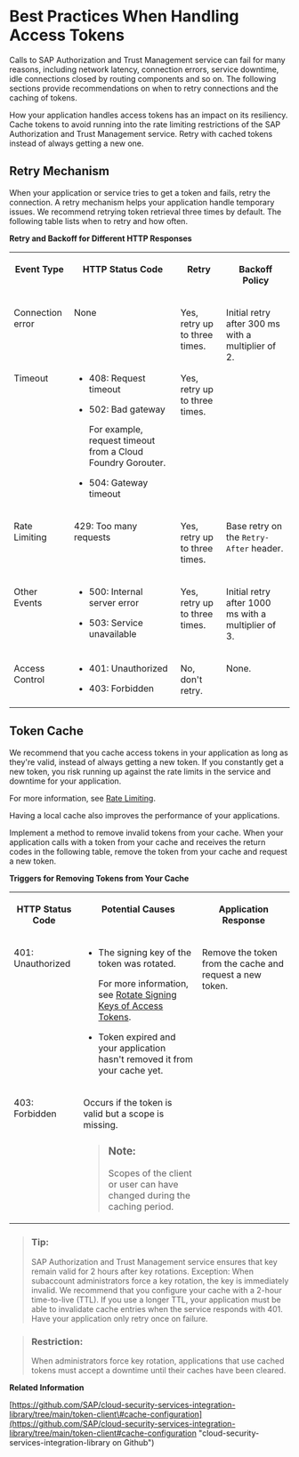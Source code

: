 <!-- loio8d39ef36427f489aa50c8e4e12c336d0 -->

# Best Practices When Handling Access Tokens

Calls to SAP Authorization and Trust Management service can fail for many reasons, including network latency, connection errors, service downtime, idle connections closed by routing components and so on. The following sections provide recommendations on when to retry connections and the caching of tokens.

How your application handles access tokens has an impact on its resiliency. Cache tokens to avoid running into the rate limiting restrictions of the SAP Authorization and Trust Management service. Retry with cached tokens instead of always getting a new one.



<a name="loio8d39ef36427f489aa50c8e4e12c336d0__section_izc_qzn_fyb"/>

## Retry Mechanism

When your application or service tries to get a token and fails, retry the connection. A retry mechanism helps your application handle temporary issues. We recommend retrying token retrieval three times by default. The following table lists when to retry and how often.

**Retry and Backoff for Different HTTP Responses**


<table>
<tr>
<th valign="top">

Event Type



</th>
<th valign="top">

HTTP Status Code



</th>
<th valign="top">

Retry



</th>
<th valign="top">

Backoff Policy



</th>
</tr>
<tr>
<td valign="top">

Connection error



</td>
<td valign="top">

None



</td>
<td valign="top">

Yes, retry up to three times.



</td>
<td valign="top" rowspan="2">

Initial retry after 300 ms with a multiplier of 2.



</td>
</tr>
<tr>
<td valign="top">

Timeout



</td>
<td valign="top">

-   408: Request timeout

-   502: Bad gateway

    For example, request timeout from a Cloud Foundry Gorouter.

-   504: Gateway timeout




</td>
<td valign="top">

Yes, retry up to three times.



</td>
</tr>
<tr>
<td valign="top">

Rate Limiting



</td>
<td valign="top">

429: Too many requests



</td>
<td valign="top">

Yes, retry up to three times.



</td>
<td valign="top">

Base retry on the `Retry-After` header.



</td>
</tr>
<tr>
<td valign="top">

Other Events



</td>
<td valign="top">

-   500: Internal server error

-   503: Service unavailable




</td>
<td valign="top">

Yes, retry up to three times.



</td>
<td valign="top">

Initial retry after 1000 ms with a multiplier of 3.



</td>
</tr>
<tr>
<td valign="top">

Access Control



</td>
<td valign="top">

-   401: Unauthorized

-   403: Forbidden




</td>
<td valign="top">

No, don't retry.



</td>
<td valign="top">

None.



</td>
</tr>
</table>



<a name="loio8d39ef36427f489aa50c8e4e12c336d0__section_fzh_ccp_fyb"/>

## Token Cache

We recommend that you cache access tokens in your application as long as they're valid, instead of always getting a new token. If you constantly get a new token, you risk running up against the rate limits in the service and downtime for your application.

For more information, see [Rate Limiting](../60-security/rate-limiting-d203e2d.md).

Having a local cache also improves the performance of your applications.

Implement a method to remove invalid tokens from your cache. When your application calls with a token from your cache and receives the return codes in the following table, remove the token from your cache and request a new token.

**Triggers for Removing Tokens from Your Cache**


<table>
<tr>
<th valign="top">

HTTP Status Code



</th>
<th valign="top">

Potential Causes



</th>
<th valign="top">

Application Response



</th>
</tr>
<tr>
<td valign="top">

401: Unauthorized



</td>
<td valign="top">

-   The signing key of the token was rotated.

    For more information, see [Rotate Signing Keys of Access Tokens](../50-administration-and-ops/rotate-signing-keys-of-access-tokens-b279adf.md).

-   Token expired and your application hasn't removed it from your cache yet.




</td>
<td valign="top" rowspan="2">

Remove the token from the cache and request a new token.



</td>
</tr>
<tr>
<td valign="top">

403: Forbidden



</td>
<td valign="top">

Occurs if the token is valid but a scope is missing.

> ### Note:  
> Scopes of the client or user can have changed during the caching period.



</td>
</tr>
</table>

> ### Tip:  
> SAP Authorization and Trust Management service ensures that key remain valid for 2 hours after key rotations. Exception: When subaccount administrators force a key rotation, the key is immediately invalid. We recommend that you configure your cache with a 2-hour time-to-live \(TTL\). If you use a longer TTL, your application must be able to invalidate cache entries when the service responds with 401. Have your application only retry once on failure.

> ### Restriction:  
> When administrators force key rotation, applications that use cached tokens must accept a downtime until their caches have been cleared.

**Related Information**  


[https://github.com/SAP/cloud-security-services-integration-library/tree/main/token-client\#cache-configuration](https://github.com/SAP/cloud-security-services-integration-library/tree/main/token-client#cache-configuration "cloud-security-services-integration-library on Github")

